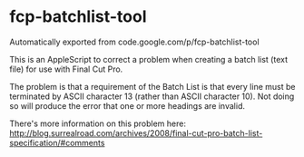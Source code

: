 # fcp-batchlist-tool
Automatically exported from code.google.com/p/fcp-batchlist-tool

This is an AppleScript to correct a problem when creating a batch list (text file) for use with Final Cut Pro.

The problem is that a requirement of the Batch List is that every line must be terminated by ASCII character 13 (rather than ASCII character 10). Not doing so will produce the error that one or more headings are invalid.

There's more information on this problem here: http://blog.surrealroad.com/archives/2008/final-cut-pro-batch-list-specification/#comments
